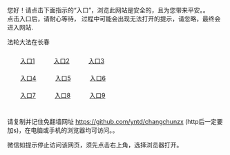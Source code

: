 您好！请点击下面指示的“入口”，浏览此网站是安全的，且为您带来平安。。 <br/>
点击入口后，请耐心等待， 过程中可能会出现无法打开的提示，请忽略，最终会进入网站. </br>

法轮大法在长春<br/>
<div style="padding:10px"><a style="margin:20px" target="_blank" href="https://du62xxgq5zdjp.cloudfront.net/2Qpsp?rplgaqzx" id="ccLink1" rel="nofollow">入口1</a> <a target="_blank" style="margin:20px" href="https://d2d9uqf3veu405.cloudfront.net/2Qpsp?bdcae" id="ccLink2" rel="nofollow">入口2</a> <a style="margin:20px" target="_blank" href="https://d2zg671rjuiwzm.cloudfront.net/2Qpsp?aiaqxflx" id="ccLink3" rel="nofollow">入口3</a></div>

<div style="padding:10px" ><a style="margin:20px" target="_blank" href="https://du62xxgq5zdjp.cloudfront.net/2Qpsp?rplgaqzx" id="ccLink4" rel="nofollow">入口4</a> <a style="margin:20px" href="https://d2d9uqf3veu405.cloudfront.net/2Qpsp?bdcae" target="_blank" id="ccLink5" rel="nofollow">入口5</a> <a style="margin:20px" href="https://d2zg671rjuiwzm.cloudfront.net/2Qpsp?aiaqxflx" target="_blank" id="ccLink6" rel="nofollow">入口6</a></div>

<div style="padding:10px"><a style="margin:20px" target="_blank" href="https://du62xxgq5zdjp.cloudfront.net/2Qpsp?rplgaqzx" id="ccLink7" rel="nofollow">入口7</a> <a style="margin:20px" href="https://d2d9uqf3veu405.cloudfront.net/2Qpsp?bdcae" target="_blank" id="ccLink8" rel="nofollow">入口8</a> <a style="margin:20px" target="_blank" href="https://d2zg671rjuiwzm.cloudfront.net/2Qpsp?aiaqxflx" id="ccLink9" rel="nofollow">入口9</a></div>

<br/>



请复制并记住免翻墙网址 https://github.com/yntd/changchunzx (http后一定要加s)，在电脑或手机的浏览器均可访问。。<br/>

微信如提示停止访问该网页，须先点击右上角，选择浏览器打开。
